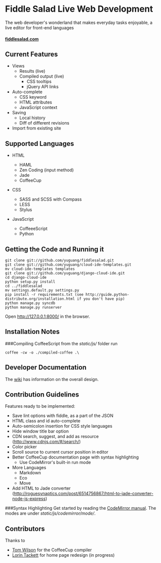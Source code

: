 Fiddle Salad Live Web Development
======================
The web developer's wonderland that makes everyday tasks enjoyable, a live editor for front-end languages
#### [fiddlesalad.com](http://fiddlesalad.com)
 
Current Features
----------------
* Views
    * Results (live)
    * Compiled output (live)
        * CSS tooltips
        * jQuery API links
* Auto-complete
    * CSS keyword
    * HTML attributes
    * JavaScript context
* Saving
    * Local history
    * Diff of different revisions
* Import from existing site

Supported Languages
-------------------

* HTML
    * HAML
    * Zen Coding (input method)
    * Jade
    * CoffeeCup

* CSS
    * SASS and SCSS with Compass
    * LESS
    * Stylus

* JavaScript
    * CoffeeeScript
    * Python

Getting the Code and Running it
-------------------------------

    git clone git://github.com/yuguang/fiddlesalad.git
    git clone git://github.com/yuguang/cloud-ide-templates.git
    mv cloud-ide-templates templates
    git clone git://github.com/yuguang/django-cloud-ide.git
    cd django-cloud-ide
    python setup.py install
    cd ../fiddlesalad
    mv settings.default.py settings.py
    pip install -r requirements.txt (see http://guide.python-distribute.org/installation.html if you don't have pip)
    python manage.py syncdb
    python manage.py runserver

Open http://127.0.0.1:8000/ in the browser.

Installation Notes
------------------
###Compiling CoffeeScript
from the _static/js/_ folder run

    coffee -cw -o ./compiled-coffee .\

Developer Documentation
-----------------------

The [wiki](https://github.com/yuguang/fiddlesalad/wiki) has information on the overall design.

Contribution Guidelines
-----------------------

Features ready to be implemented:

* Save lint options with fiddle, as a part of the JSON
* HTML class and id auto-complete
* Auto-semicolon insertion for CSS style languages
* Hide window title bar option
* CDN search, suggest, and add as resource (http://www.cdnjs.com/#/search/)
* Color picker
* Scroll source to current cursor position in editor
* Better CoffeeCup documentation page with syntax highlighting
    * Use CodeMirror's built-in run mode
* More Languages
    * Markdown
    * Eco
    * Move
* Add HTML to Jade converter (http://roguesynaptics.com/post/6514756867/html-to-jade-converter-node-js-express)
    
###Syntax Highlighting
Get started by reading the [CodeMirror manual](http://codemirror.net/doc/manual.html#modeapi). The modes are under _static/js/codemirror/mode/_.

Contributors
------------

Thanks to

* [Tom Wilson](https://github.com/twilson63) for the CoffeeCup compiler
* [Lorin Tackett](https://github.com/ltackett) for home page redesign (in progress)